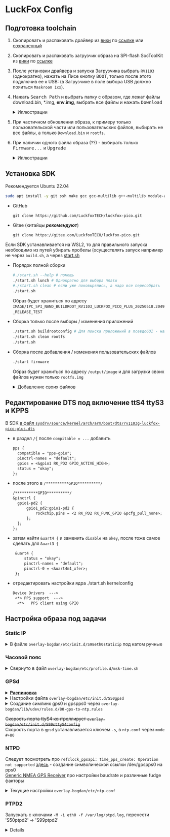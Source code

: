 # LuckFox Config
## Подготовка toolchain

1. Скопировать и распаковать драйвер из [вики](https://wiki.luckfox.com/zh/Luckfox-Pico-Plus-Mini/Flash-image) по [ссылке](https://files.luckfox.com/wiki/Omni3576/TOOLS/DriverAssitant_v5.13.zip) или [сохраненный](/DriverAssitant_v5.12.zip)
2. Скопировать и распаковать загрузчик образа на SPI-flash SocToolKit из [вики](https://wiki.luckfox.com/zh/Luckfox-Pico-Plus-Mini/Flash-image) по [ссылке](https://files.luckfox.com/wiki/Luckfox-Pico/Software/SocToolKit_v1.98_20240705_01_win.zip)
3. После установки драйвера и запуска Загрузчика выбрать `RV1103` (однократно), нажать на Лисе кнопку <kbd>BOOT</kbd>, только после этого подключив ее к USB: (в Загрузчике в поле выбора USB должно пояиться `Maskroom 1хх`).
4. Нажать <kbd>Search Path</kbd> и выбрать папку с образом, где лежат файлы download.bin, *.img, **env.img**, выбрать все файлы и нажать <kbd>Download<kbd>
   <details><summary>Иллюстрации</summary>
    
   ![](/toolkit1.png)
 
   ![](/toolkit2.png)
   </details>

5. При частичном обновлении образа, к примеру только пользовательской части или пользовательских файлов, выбирать не все файлы, а только `Download.bin` и `rootfs`.
6. При наличии одного файла образа (??) - выбирать только <kbd>Firmware...</kbd> и <kbd>Upgrade</kbd>
   <details><summary>Иллюстрации</summary>

    ![](/toolkit3.png)
    </details>

 ## Установка SDK 
Рекомендуется Ubuntu 22.04

```bash
sudo apt install -y git ssh make gcc gcc-multilib g++-multilib module-assistant expect g++ gawk texinfo libssl-dev bison flex fakeroot cmake unzip gperf autoconf device-tree-compiler libncurses5-dev pkg-config bc python-is-python3 passwd openssl openssh-server openssh-client vim file cpio rsync
```

   * GitHub
      ```
      git clone https://github.com/LuckfoxTECH/luckfox-pico.git
      ```

   * Gitee (китайцы ***рекомендуют***)
      ```
      git clone https://gitee.com/LuckfoxTECH/luckfox-pico.git
      ```
Если SDK устанавливается на WSL2, то для правильного запуска необходимо из путей убирать пробелы (осуществлять запуск например не через `build.sh`, а через [start.sh](/start.sh)

* Порядок полной сборки
  ```bash
  #./start.sh --help # помощь
  ./start.sh lunch # Однократно для выбора платы
  #./start.sh clean # если уже поковырялись, а надо все пересобрать
  ./start.sh
  ```

  Образ будет храниться по адресу `IMAGE/IPC_SPI_NAND_BUILDROOT_RV1103_LUCKFOX_PICO_PLUS_20250518.2049_RELEASE_TEST`

* Сборка только после выборы / изменения приложений 
  ```bash
  ./start.sh buildrootconfig # Для поиска приложений в псевдоGUI - нажимать /
  ./start.sh clean rootfs
  ./start.sh
  ```

* Сборка после добавления / изменения пользовательских файлов
  ```bash
  ./start firmware
  ```

  Образ будет храниться по адресу `/output/image` и для загрузки своих файлов нужен только `rootfs.img`

  <details><summary>Добавление своих файлов</summary>

  В папку SDK `project/cfg/BoardConfig_IPC/overlay` добавить свою подпапку `overlay-bogdan` и там разместить дерево с необходимыми файлами
  ```
  # например
  project/cfg/BoardConfig_IPC/overlay/overlay-bogdan/
  └── etc
      ├── samba
      │   ├── smb.conf
      │   └── smbpasswd
      ├── shadow
      └── ssh
          └── sshd_config
  ```

  В файле `project/cfg/BoardConfig_IPC/BoardConfig-<boardconfig>-IPS.mk` (boardconfig=SPI_NAND-Buildroot-RV1103_Luckfox_Pico_Plus) найти строчку `export RK_POST_OVERLAY="..."` и в конец добавить ` overlay-bogdan`
   </details>

## Редактирование DTS под включение ttS4 ttyS3 и KPPS

В SDK [в файл `sysdrv/source/kernel/arch/arm/boot/dts/rv1103g-luckfox-pico-plus.dts`](/rv1103g-luckfox-pico-plus.dts)
* в раздел `/{` после `compitable = ...` добавить
  ```
  pps {
  	compatible = "pps-gpio";
  	pinctrl-names = "default";
  	gpios = <&gpio1 RK_PD2 GPIO_ACTIVE_HIGH>;
  	status = "okay";
  };
  ```
  
* после этого в `/**********GPIO**********/`
  ```
  /**********GPIO**********/
  &pinctrl {
  	gpio1-pd2 {
  		gpio1_pd2:gpio1-pd2 {
  			rockchip,pins =	<2 RK_PD2 RK_FUNC_GPIO &pcfg_pull_none>;
  		};
  	};
  };
  ```
  
* затем найти `&uart4 {` и заменить `disable` на `okey`, после тоже самое сделать для `&uart3 {`
  ```
   &uart4 {
	   status = "okay";
	   pinctrl-names = "default";
	   pinctrl-0 = <&uart4m1_xfer>;
   };
  ```

* отредактировать настройки ядра ./start.sh kernelconfig
   ```
   Device Drivers  --->
    <*> PPS support  --->
     <*>   PPS client using GPIO
   ```
  


## Настройка образа под задачи

### Static IP
<details><summary>В файле <code>overlay-bogdan/etc/init.d/S98eth0staticip</code> под катом ручные</summary>

```
cd /etc/init.d
mv S99usb0config S90usb0config 
mv S99_auto_reboot S90_auto_reboot
```

```nano S98eth0staticip```


```
#!/bin/sh

case $1 in
        start)
                killall udhcpc
                ifconfig eth0 192.168.0.200 netmask 255.255.255.0
                route add default gw 192.168.0.1
                echo "nameserver 8.8.8.8" > /etc/resolv.conf

                ;;
        stop)
                ;;
        *)
                exit 1
                ;;
esac
```

```chmod +x S97eth0staticip ```

Другой способ убить `udhcpc` - в файле `/usr/share/udhcpc/default.script` вставить `exit` в начало
</details>       

### Часовой пояс

<details>
  <summary>Свернуто в файл <code>overlay-bogdan/etc/profile.d/msk-time.sh</code> </summary>
        
```
nano /etc/profile/msk-time.sh
```

```
export TZ=CST-3
```
        
</details>

### GPSd
<details>
 <summary><b><u>Распиновка</u></b></summary>
 
![](/luckfox-pinout.png)

|LuckFox|GPS|
|---|---|
|PIN36|	VCC|
|PIN8|	GND|
|PIN7|	RX|
|PIN6|	TX|
|PIN9|	PPS|

</details>


<details>
 <summary>Настройки файла <code>overlay-bogdan/etc/init.d/S50gpsd</code></summary>
        
Замена `DEVICES="/dev/ttyS1"` на `DEVICES="/dev/ttyS4 -G"`
        
</details>

<details>
 <summary>Создание симлинк gps0 и gpspps0 через <code>overlay-bogdan/lib/udev/rules.d/80-gps-to-ntp.rules</code></summary>

   ```
   KERNEL=="ttyS4", SUBSYSTEM=="tty", DRIVER=="", SYMLINK+="gps0", MODE="0666"
   KERNEL=="pps0", OWNER="root", GROUP="dialout", MODE="0660", SYMLINK+="gpspps0"
   ```

</details>

~~Скорость порта ttyS4 контроллирует `overlay-bogdan/etc/init.d/S99sttyS4config`~~<br />
Скорость порта в `gpsd` устанавливается ключем `-s`, в `ntp.conf` через `mode #+80` 

### NTPD

Следует посмотреть про `refclock_ppsapi: time_pps_create: Operation not supported` [здесь](https://forums.raspberrypi.com/viewtopic.php?t=375435) - создание символической ссылки /dev/gpspps0 на pps0 <br/>
[Generic NMEA GPS Receiver](https://www.eecis.udel.edu/~mills/ntp/html/drivers/driver20.html) про настройки baudrate и различные fudge факторы <br />

<details>
 <summary>Текущие настройки <code>overlay-bogdan/etc/ntp.conf</code></summary>
        
```
# gps0 source
server 127.127.20.0 mode 24 prefer
fudge 127.127.20.0 flag1 1

# pps0 source
server  127.127.22.0    minpoll 4
fudge   127.127.22.0    flag3 1

```
</details>

### PTPD2
Запускать с ключами `-M -i eth0 -f /var/log/ptpd.log`, перенести 'S50ptpd2' ->  'S99ptpd2'

















<details>


# PTP-with-PPS-server


## [DESCRIPTION](https://manpages.debian.org/stretch/pps-tools/ppswatch.8.en.html)


### ppstest: PPSAPI interface tester
### ppsldisc: setup correct RS232 line discipline
### ppswatch: continuously print PPS timestamps
### ppsctl: PPS device manager
### ppsfind: find pps device by name

---
ppscheck - tool to check a serial port for PPS [DESCRIPTION](https://manpages.ubuntu.com/manpages/noble/man8/ppscheck.8.html)

---
`ldattach pps /dev/ttyS0` [здесь](https://www.crc.id.au/2016/09/24/adding-a-pps-source-to-ntpd/) подробности
</details>
